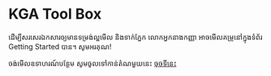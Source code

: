 # KGA Tool Box

ដើម្បីសរសេរឯកសារឲ្យមានទម្រង់ល្អមើល និងទាក់ភ្នែក
លោកអ្នកនាងកញ្ញា អាចមើលគម្រូនៅក្នុងទំព័រ Getting Started បាន។
សូមអរគុណ!

ចង់មើលឧទាហរណ៍បន្ថែម សូមចូលទៅកាន់តំណមួយនេះ [ចុចទីនេះ]

[ចុចទីនេះ]: https://squidfunk.github.io/mkdocs-material/reference/